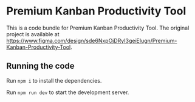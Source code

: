 
  # Premium Kanban Productivity Tool

  This is a code bundle for Premium Kanban Productivity Tool. The original project is available at https://www.figma.com/design/sde6NxpOjDRyI3geiElugn/Premium-Kanban-Productivity-Tool.

  ## Running the code

  Run `npm i` to install the dependencies.

  Run `npm run dev` to start the development server.
  